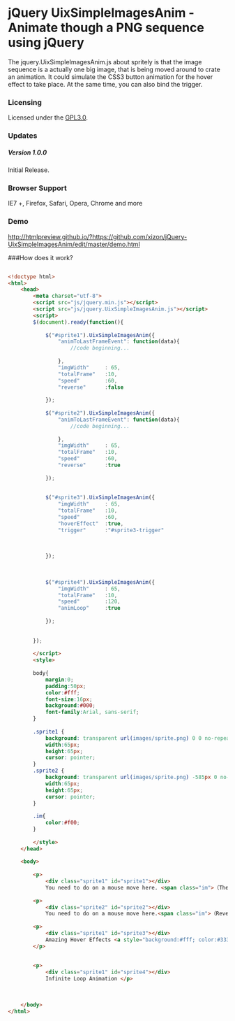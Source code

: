 # jQuery UixSimpleImagesAnim - Animate though a PNG sequence using jQuery

The jquery.UixSimpleImagesAnim.js about spritely is that the image sequence is a actually one big image, that is being moved around to crate an animation.  It could simulate the CSS3 button animation for the hover effect to take place. At the same time, you can also bind the trigger.

### Licensing

Licensed under the [GPL3.0](http://www.gnu.org/licenses/gpl-3.0.en.html).


### Updates 

##### Version 1.0.0
Initial Release.


### Browser Support

IE7 +, Firefox, Safari, Opera, Chrome and more


### Demo

http://htmlpreview.github.io/?https://github.com/xizon/jQuery-UixSimpleImagesAnim/edit/master/demo.html


###How does it work?
```html

<!doctype html>
<html>
	<head>
		<meta charset="utf-8">
		<script src="js/jquery.min.js"></script>
		<script src="js/jquery.UixSimpleImagesAnim.js"></script>
		<script>
		$(document).ready(function(){  
		
			$("#sprite1").UixSimpleImagesAnim({
				"animToLastFrameEvent": function(data){
					//code beginning...
					
				},
				"imgWidth"     : 65,
				"totalFrame"   :10, 
				"speed"        :60,
				"reverse"      :false
				
			});
		
			$("#sprite2").UixSimpleImagesAnim({
				"animToLastFrameEvent": function(data){
					//code beginning...
					
				},
				"imgWidth"     : 65,
				"totalFrame"   :10, 
				"speed"        :60,
				"reverse"      :true
				
			});
		　
		
			$("#sprite3").UixSimpleImagesAnim({
				"imgWidth"     : 65,
				"totalFrame"   :10, 
				"speed"        :60,
				"hoverEffect"  :true,
				"trigger"      :"#sprite3-trigger"
				
				
				
			});
		
		
		
			$("#sprite4").UixSimpleImagesAnim({
				"imgWidth"     : 65,
				"totalFrame"   :10,
				"speed"        :120,
				"animLoop"     :true
				
			});		
				
		
		});
		
		</script>
		<style>
		
		body{ 
			margin:0; 
			padding:50px;
			color:#fff; 
			font-size:16px; 
			background:#000;
			font-family:Arial, sans-serif;
		}
		
		.sprite1 {
			background: transparent url(images/sprite.png) 0 0 no-repeat;
			width:65px; 
			height:65px; 
			cursor: pointer;
		}
		.sprite2 {
			background: transparent url(images/sprite.png) -585px 0 no-repeat;
			width:65px; 
			height:65px; 
			cursor: pointer;
		}
		
		.im{
			color:#f00;
		}
		
		</style>
	</head>
	
	<body>
	  
		<p>
			<div class="sprite1" id="sprite1"></div>
			You need to do on a mouse move here. <span class="im">（The action run only once）</span></p>
		
		<p>
			<div class="sprite2" id="sprite2"></div>
			You need to do on a mouse move here.<span class="im">（Reverse animation and the action run only once）</span></p>
		
		<p>
			<div class="sprite1" id="sprite3"></div>
			Amazing Hover Effects <a style="background:#fff; color:#333; padding:5px; width:50px; height:18px; margin:10px; text-align:center; display:inline-block" id="sprite3-trigger">Trigger</a>
		</p>
	
		
		<p>
			<div class="sprite1" id="sprite4"></div>
			Infinite Loop Animation </p>
		
	
	
	</body>
</html>



```
